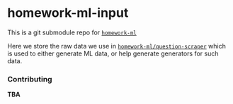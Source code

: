 # homework-ml-input
This is a git submodule repo for [`homework-ml`](https://github.com/codyduong/homework-ml)

Here we store the raw data we use in [`homework-ml/question-scraper`](https://github.com/codyduong/homework-ml/tree/main/question-scraper)
which is used to either generate ML data, or help generate generators for such data.

### Contributing
**TBA**
